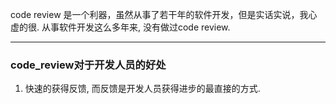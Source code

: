 code review 是一个利器，虽然从事了若干年的软件开发，但是实话实说，我心虚的很. 
从事软件开发这么多年来, 没有做过code review.

---

### code_review对于开发人员的好处
1. 快速的获得反馈, 而反馈是开发人员获得进步的最直接的方式.
